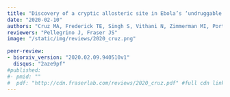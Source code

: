 ```yaml
---
title: "Discovery of a cryptic allosteric site in Ebola’s ‘undruggable’ VP35 protein using simulations and experiments"
date: "2020-02-10"
authors: "Cruz MA, Frederick TE, Singh S, Vithani N, Zimmerman MI, Porter JR, Moeder KE, Amarasinghe GK, and Bowman GR"
reviewers: "Pellegrino J, Fraser JS"
image: "/static/img/reviews/2020_cruz.png"

peer-review:
- biorxiv_version: "2020.02.09.940510v1"
  disqus: "2aze9pf"
#published:
#- pmid: ""
#  pdf: "http://cdn.fraserlab.com/reviews/2020_cruz.pdf" #full cdn link
---
```

